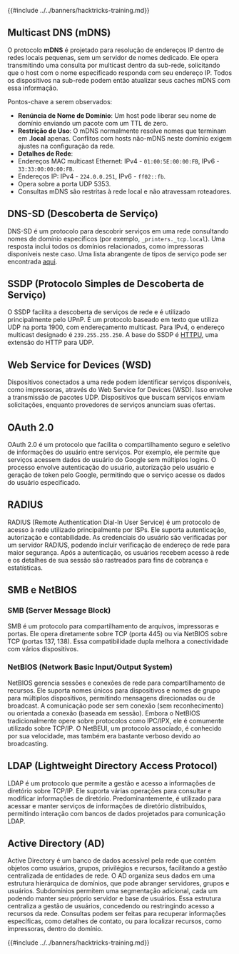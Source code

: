{{#include ../../banners/hacktricks-training.md}}

## Multicast DNS (mDNS)

O protocolo **mDNS** é projetado para resolução de endereços IP dentro de redes locais pequenas, sem um servidor de nomes dedicado. Ele opera transmitindo uma consulta por multicast dentro da sub-rede, solicitando que o host com o nome especificado responda com seu endereço IP. Todos os dispositivos na sub-rede podem então atualizar seus caches mDNS com essa informação.

Pontos-chave a serem observados:

- **Renúncia de Nome de Domínio**: Um host pode liberar seu nome de domínio enviando um pacote com um TTL de zero.
- **Restrição de Uso**: O mDNS normalmente resolve nomes que terminam em **.local** apenas. Conflitos com hosts não-mDNS neste domínio exigem ajustes na configuração da rede.
- **Detalhes de Rede**:
- Endereços MAC multicast Ethernet: IPv4 - `01:00:5E:00:00:FB`, IPv6 - `33:33:00:00:00:FB`.
- Endereços IP: IPv4 - `224.0.0.251`, IPv6 - `ff02::fb`.
- Opera sobre a porta UDP 5353.
- Consultas mDNS são restritas à rede local e não atravessam roteadores.

## DNS-SD (Descoberta de Serviço)

DNS-SD é um protocolo para descobrir serviços em uma rede consultando nomes de domínio específicos (por exemplo, `_printers._tcp.local`). Uma resposta inclui todos os domínios relacionados, como impressoras disponíveis neste caso. Uma lista abrangente de tipos de serviço pode ser encontrada [aqui](http://www.dns-sd.org/ServiceTypes.html).

## SSDP (Protocolo Simples de Descoberta de Serviço)

O SSDP facilita a descoberta de serviços de rede e é utilizado principalmente pelo UPnP. É um protocolo baseado em texto que utiliza UDP na porta 1900, com endereçamento multicast. Para IPv4, o endereço multicast designado é `239.255.255.250`. A base do SSDP é [HTTPU](https://en.wikipedia.org/wiki/HTTPU), uma extensão do HTTP para UDP.

## Web Service for Devices (WSD)

Dispositivos conectados a uma rede podem identificar serviços disponíveis, como impressoras, através do Web Service for Devices (WSD). Isso envolve a transmissão de pacotes UDP. Dispositivos que buscam serviços enviam solicitações, enquanto provedores de serviços anunciam suas ofertas.

## OAuth 2.0

OAuth 2.0 é um protocolo que facilita o compartilhamento seguro e seletivo de informações do usuário entre serviços. Por exemplo, ele permite que serviços acessem dados do usuário do Google sem múltiplos logins. O processo envolve autenticação do usuário, autorização pelo usuário e geração de token pelo Google, permitindo que o serviço acesse os dados do usuário especificado.

## RADIUS

RADIUS (Remote Authentication Dial-In User Service) é um protocolo de acesso à rede utilizado principalmente por ISPs. Ele suporta autenticação, autorização e contabilidade. As credenciais do usuário são verificadas por um servidor RADIUS, podendo incluir verificação de endereço de rede para maior segurança. Após a autenticação, os usuários recebem acesso à rede e os detalhes de sua sessão são rastreados para fins de cobrança e estatísticas.

## SMB e NetBIOS

### SMB (Server Message Block)

SMB é um protocolo para compartilhamento de arquivos, impressoras e portas. Ele opera diretamente sobre TCP (porta 445) ou via NetBIOS sobre TCP (portas 137, 138). Essa compatibilidade dupla melhora a conectividade com vários dispositivos.

### NetBIOS (Network Basic Input/Output System)

NetBIOS gerencia sessões e conexões de rede para compartilhamento de recursos. Ele suporta nomes únicos para dispositivos e nomes de grupo para múltiplos dispositivos, permitindo mensagens direcionadas ou de broadcast. A comunicação pode ser sem conexão (sem reconhecimento) ou orientada a conexão (baseada em sessão). Embora o NetBIOS tradicionalmente opere sobre protocolos como IPC/IPX, ele é comumente utilizado sobre TCP/IP. O NetBEUI, um protocolo associado, é conhecido por sua velocidade, mas também era bastante verboso devido ao broadcasting.

## LDAP (Lightweight Directory Access Protocol)

LDAP é um protocolo que permite a gestão e acesso a informações de diretório sobre TCP/IP. Ele suporta várias operações para consultar e modificar informações de diretório. Predominantemente, é utilizado para acessar e manter serviços de informações de diretório distribuídos, permitindo interação com bancos de dados projetados para comunicação LDAP.

## Active Directory (AD)

Active Directory é um banco de dados acessível pela rede que contém objetos como usuários, grupos, privilégios e recursos, facilitando a gestão centralizada de entidades de rede. O AD organiza seus dados em uma estrutura hierárquica de domínios, que pode abranger servidores, grupos e usuários. Subdomínios permitem uma segmentação adicional, cada um podendo manter seu próprio servidor e base de usuários. Essa estrutura centraliza a gestão de usuários, concedendo ou restringindo acesso a recursos da rede. Consultas podem ser feitas para recuperar informações específicas, como detalhes de contato, ou para localizar recursos, como impressoras, dentro do domínio.

{{#include ../../banners/hacktricks-training.md}}
